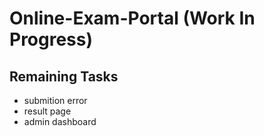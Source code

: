# Online-Exam-Portal (Work In Progress)
## Remaining Tasks
- submition error
- result page
- admin dashboard
